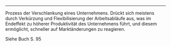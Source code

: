 ***

Prozess der Verschlankung eines Unternehmens. Drückt sich meistens durch Verkürzung und Flexibilisierung der Arbeitsabläufe aus, was im Endeffekt zu höherer Produktivität des Unternehmens führt, und diesem ermöglicht, schneller auf Marktänderungen zu reagieren.

Siehe Buch S. 95